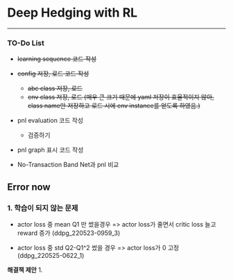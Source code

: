 # Deep Hedging with RL

---
### TO-Do List
- ~~learning sequence 코드 작성~~
- ~~config 저장, 로드 코드 작성~~
  - ~~abc class 저장, 로드~~
  - ~~env class 저장, 로드 (매우 큰 크기 때문에 yaml 저장이 효율적이지 않아, class name만 저장하고 로드 시에 env instance를 얻도록 하였음.)~~
- pnl evaluation 코드 작성
  - 검증하기
- pnl graph 표시 코드 작성


- No-Transaction Band Net과 pnl 비교

## Error now
### 1. 학습이 되지 않는 문제
- actor loss 중 mean Q1 만 썼을경우 => actor loss가 줄면서 critic loss 늘고 reward 증가
  (ddpg_220523-0959_3)

- actor loss 중 std Q2-Q1^2 썼을 경우 => actor loss가 0 고정  
  (ddpg_220525-0622_1)

**해결책 제안**
1. 